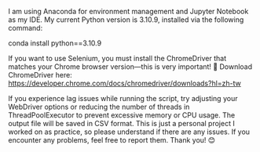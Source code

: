 I am using Anaconda for environment management and Jupyter Notebook as my IDE.
My current Python version is 3.10.9, installed via the following command:

conda install python==3.10.9

If you want to use Selenium, you must install the ChromeDriver that matches your Chrome browser version—this is very important!
🔗 Download ChromeDriver here: https://developer.chrome.com/docs/chromedriver/downloads?hl=zh-tw

If you experience lag issues while running the script, try adjusting your WebDriver options or reducing the number of threads in ThreadPoolExecutor to prevent excessive memory or CPU usage.
The output file will be saved in CSV format.
This is just a personal project I worked on as practice, so please understand if there are any issues. If you encounter any problems, feel free to report them. Thank you! 😊
